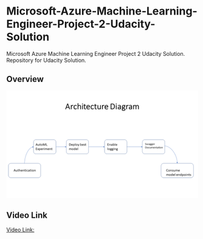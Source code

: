 # Microsoft-Azure-Machine-Learning-Engineer-Project-2-Udacity-Solution
Microsoft Azure Machine Learning Engineer Project 2 Udacity Solution. Repository for Udacity Solution. 

## Overview



![Architectural Diagram](/images/Slide1.png)




## Video Link

[Video Link:](https://www.dropbox.com/s/upoew9usg5a2idj/Recording%20%238.mp4?dl=0)
